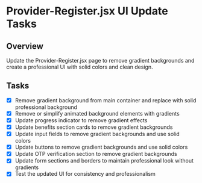 # Provider-Register.jsx UI Update Tasks

## Overview
Update the Provider-Register.jsx page to remove gradient backgrounds and create a professional UI with solid colors and clean design.

## Tasks
- [x] Remove gradient background from main container and replace with solid professional background
- [x] Remove or simplify animated background elements with gradients
- [x] Update progress indicator to remove gradient effects
- [x] Update benefits section cards to remove gradient backgrounds
- [x] Update input fields to remove gradient backgrounds and use solid colors
- [x] Update buttons to remove gradient backgrounds and use solid colors
- [x] Update OTP verification section to remove gradient backgrounds
- [x] Update form sections and borders to maintain professional look without gradients
- [x] Test the updated UI for consistency and professionalism

